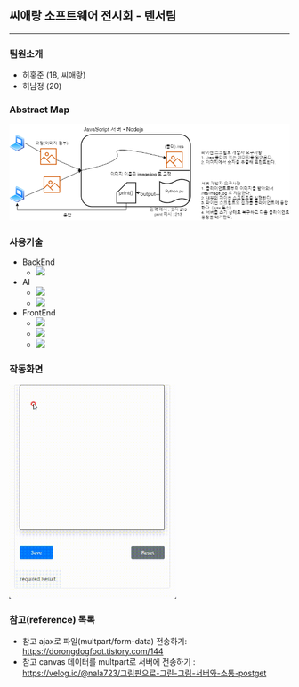 
## 씨애랑 소프트웨어 전시회 - 텐서팀
<hr>

### 팀원소개
- 허홍준 (18, 씨애랑)
- 허남정 (20)

### Abstract Map
![구상도](./프로젝트문서/설계도.drawio.png)

### 사용기술
- BackEnd
    - <a href="https://nodejs.org/en/" target="_blank"><img src="https://img.shields.io/badge/Node.js-3776AB?style=flat-square&logo=Node.js&logoColor=FFFFFF&color=#339933"/></a>
- AI
  - <a href="https://keras.io/ko/" target="_blank"><img src="https://img.shields.io/badge/keras-007396?style=flat-square&logo=keras&logoColor=white&color=red"/></a>
  - <a href="https://www.python.org/" target="_blank"><img src="https://img.shields.io/badge/Python-3776AB?style=flat-square&logo=Python&logoColor=FFFFFF"/></a>
- FrontEnd
  - <img src="https://img.shields.io/badge/HTML5-3776AB?style=flat-square&logo=HTML5&logoColor=FFFFFF&color=red"/></a>
  - <img src="https://img.shields.io/badge/CSS-3776AB?style=flat-square&logo=CSS3&logoColor=FFFFFF&color=blue"/></a>
  - <img src="https://img.shields.io/badge/bootstrap-3776AB?style=flat-square&logo=bootstrap&logoColor=FFFFFF&color=purple"/></a>

### 작동화면
<img width="300" alt = "작동화면" src="./프로젝트문서/결과물%20작동화면.gif">

### 참고(reference) 목록
- 참고 ajax로 파일(multpart/form-data) 전송하기: https://dorongdogfoot.tistory.com/144
- 참고 canvas 데이터를 multpart로 서버에 전송하기 : https://velog.io/@nala723/그림판으로-그린-그림-서버와-소통-postget

